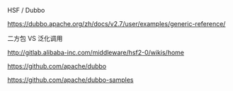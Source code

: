 
HSF / Dubbo

https://dubbo.apache.org/zh/docs/v2.7/user/examples/generic-reference/

二方包 VS 泛化调用

http://gitlab.alibaba-inc.com/middleware/hsf2-0/wikis/home

https://github.com/apache/dubbo


https://github.com/apache/dubbo-samples
